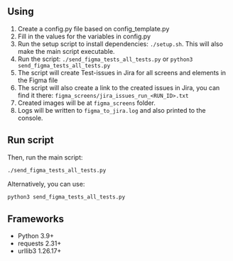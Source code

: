 ## Using
1. Create a config.py file based on config_template.py
2. Fill in the values for the variables in config.py
3. Run the setup script to install dependencies: `./setup.sh`. This will also make the main script executable.
4. Run the script: `./send_figma_tests_all_tests.py` or `python3 send_figma_tests_all_tests.py`
5. The script will create Test-issues in Jira for all screens and elements in the Figma file
6. The script will also create a link to the created issues in Jira, you can find it there: `figma_screens/jira_issues_run_<RUN_ID>.txt`
7. Created images will be at `figma_screens` folder.
8. Logs will be written to `figma_to_jira.log` and also printed to the console.

## Run script
Then, run the main script:
```bash
./send_figma_tests_all_tests.py
```
Alternatively, you can use:
```bash
python3 send_figma_tests_all_tests.py
```

## Frameworks
* Python 3.9+
* requests 2.31+
* urllib3 1.26.17+
